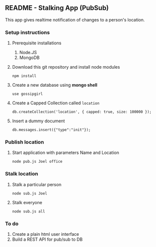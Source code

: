 ## README - Stalking App (PubSub)

This app gives realtime notification of changes to a person's location.

### Setup instructions

1. Prerequisite installations

   1. Node.JS
   2. MongoDB

2. Download this git repository and install node modules

   `npm install`

3. Create a new database using **mongo shell**

   `use gossipgirl`

4. Create a Capped Collection called `location`

   `db.createCollection('location', { capped: true, size: 100000 });`

5. Insert a dummy document

   `db.messages.insert({"type":"init"});`

### Publish location

1. Start application with parameters Name and Location

   `node pub.js Joel office`

### Stalk location

1. Stalk a particular person

   `node sub.js Joel`

2. Stalk everyone

      `node sub.js all`

### To do

1. Create a plain html user interface 
2. Build a REST API for pub/sub to DB